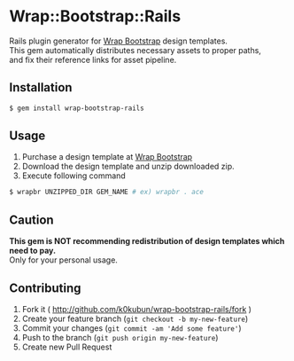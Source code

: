 # Wrap::Bootstrap::Rails

Rails plugin generator for [Wrap Bootstrap](https://wrapbootstrap.com/) design templates.  
This gem automatically distributes necessary assets to proper paths,  
and fix their reference links for asset pipeline.

## Installation

```bash
$ gem install wrap-bootstrap-rails
```

## Usage

1. Purchase a design template at [Wrap Bootstrap](https://wrapbootstrap.com/)
2. Download the design template and unzip downloaded zip.
3. Execute following command

```bash
$ wrapbr UNZIPPED_DIR GEM_NAME # ex) wrapbr . ace
```

## Caution

**This gem is NOT recommending redistribution of design templates which need to pay.**  
Only for your personal usage.

## Contributing

1. Fork it ( http://github.com/k0kubun/wrap-bootstrap-rails/fork )
2. Create your feature branch (`git checkout -b my-new-feature`)
3. Commit your changes (`git commit -am 'Add some feature'`)
4. Push to the branch (`git push origin my-new-feature`)
5. Create new Pull Request
